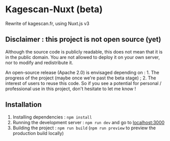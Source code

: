 # Kagescan-Nuxt (beta)

Rewrite of kagescan.fr, using Nuxt.js v3

## Disclaimer : this project is not open source (yet)

Although the source code is publicly readable, this does not mean that it is in the public domain. You are not allowed to deploy it on your own server, nor to modify and redistribute it.

An open-source release (Apache 2.0) is envisaged depending on : 1. The progress of the project (maybe once we're past the beta stage) ; 2. The interest of users to reuse this code. So if you see a potential for personal / professional use in this project, don't hesitate to let me know !

## Installation

1. Installing dependencies : `npm install`
2. Running the development server : `npm run dev` and go to [localhost:3000](http://localhost:3000)
3. Building the project : `npm run build` (`npm run preview` to preview the production build locally)
